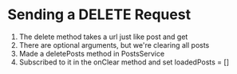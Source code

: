 # Sending a DELETE Request
01. The delete method takes a url just like post and get
02. There are optional arguments, but we're clearing all posts
03. Made a deletePosts method in PostsService
04. Subscribed to it in the onClear method and set loadedPosts = []